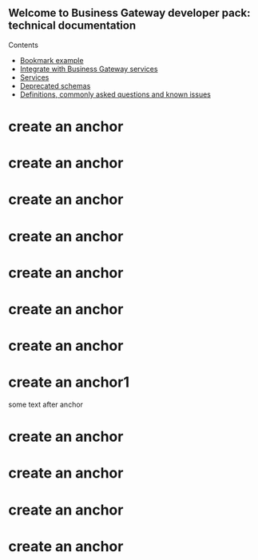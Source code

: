 ## Welcome to Business Gateway developer pack: technical documentation

Contents
- [Bookmark example](create-an-anchor1)
- [Integrate with Business Gateway services](docs/INTEGRATE.md)
- [Services](docs/SERVICES.md)
- [Deprecated schemas](docs/DEPRECATED.md)
- [Definitions, commonly asked questions and known issues](docs/DEF_FAQ.md)
# create an anchor
# create an anchor
# create an anchor
# create an anchor
# create an anchor
# create an anchor
# create an anchor
# create an anchor1
some text after anchor
# create an anchor
# create an anchor
# create an anchor
# create an anchor
